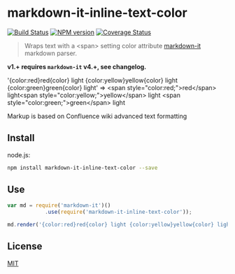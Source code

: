 # markdown-it-inline-text-color

[![Build Status](https://img.shields.io/travis/GerHobbelt/markdown-it-inline-text-color/master.svg?style=flat)](https://travis-ci.org/GerHobbelt/markdown-it-inline-text-color)
[![NPM version](https://img.shields.io/npm/v/@gerhobbelt/markdown-it-inline-text-color.svg?style=flat)](https://www.npmjs.org/package/@gerhobbelt/markdown-it-inline-text-color)
[![Coverage Status](https://img.shields.io/coveralls/GerHobbelt/markdown-it-inline-text-color/master.svg?style=flat)](https://coveralls.io/r/GerHobbelt/markdown-it-inline-text-color?branch=master)

> Wraps text with a &lt;span&gt; setting color attribute [markdown-it](https://github.com/markdown-it/markdown-it) markdown parser.

__v1.+ requires `markdown-it` v4.+, see changelog.__

'{color:red}red{color} light {color:yellow}yellow{color} light {color:green}green{color} light' => &lt;span style="color:red;"&gt;red&lt;/span&gt; light&lt;span style="color:yellow;"&gt;yellow&lt;/span&gt; light &lt;span style="color:green;"&gt;green&lt;/span&gt; light

Markup is based on Confluence wiki advanced text formatting


## Install

node.js:

```bash
npm install markdown-it-inline-text-color --save
```

## Use

```js
var md = require('markdown-it')()
            .use(require('markdown-it-inline-text-color'));

md.render('{color:red}red{color} light {color:yellow}yellow{color} light {color:green}green{color} light') => <p><span style="color:red;">red</span> light <span style="color:yellow;">yellow</span> light <span style="color:green;">green</span> light</p>
```

## License

[MIT](https://github.com/GerHobbelt/markdown-it-inline-text-color/LICENSE)
